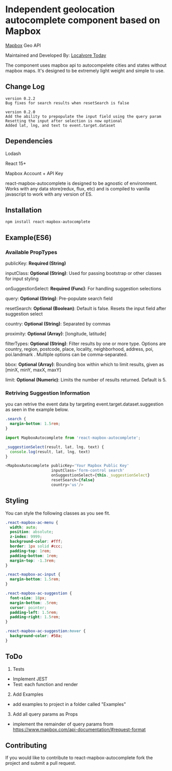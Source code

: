 # Independent geolocation autocomplete component based on Mapbox

[Mapbox](http://www.mapbox.com) Geo API

Maintained and Developed By: [Localvore Today](http://www.localvoretoday.com)

The component uses mapbox api to autocompelete cities and states without mapbox
maps. It's designed to be extremely light weight and simple to use.

## Change Log
```
version 0.2.2
Bug fixes for search results when resetSearch is false

version 0.2.0
Add the ability to prepopulate the input field using the query param
Resetting the input after selection is now optional
Added lat, lng, and text to event.target.dataset
```
## Dependencies
Lodash

React 15+

Mapbox Account + API Key

react-mapbox-autocomplete is designed to be agnostic of environment. Works with
any data store(redux, flux, etc) and is compiled to vanilla javascript to work
with any version of ES.

## Installation

```npm install react-mapbox-autocomplete```


## Example(ES6)

### Available PropTypes

publicKey: **Required (String)**

inputClass: **Optional (String)**: Used for passing bootstrap or other classes for input styling

onSuggestionSelect: **Required (Func)**: For handling suggestion selections

query: **Optional (String)**: Pre-populate search field

resetSearch: **Optional (Boolean)**: Default is false. Resets the input field
after suggestion select

country: **Optional (String)**: Separated by commas

proximity: **Optional (Array)**: [longitude, latitude]

filterTypes: **Optional (String)**: Filter results by one or more type. Options are country, region, postcode, place,  locality, neighborhood, address, poi, poi.landmark  . Multiple options can be comma-separated.

bbox: **Optional (Array)**: Bounding box within which to limit results, given as [minX, minY, maxX, maxY]

limit: **Optional (Numeric)**: Limits the number of results returned.  Default is 5.

### Retriving Suggestion Information
you can retrive the event data by targeting event.target.dataset.suggestion as
seen in the example below.

```css
.search {
  margin-bottom: 1.5rem;
}
```

```javascript
import MapboxAutocomplete from 'react-mapbox-autocomplete';

_suggestionSelect(result, lat, lng, text) {
  console.log(result, lat, lng, text)
}

<MapboxAutocomplete publicKey='Your Mapbox Public Key'
                    inputClass='form-control search'
                    onSuggestionSelect={this._suggestionSelect}
                    resetSearch={false}
                    country='us'/>

```

## Styling
You can style the following classes as you see fit.

```css
.react-mapbox-ac-menu {
  width: auto;
  position: absolute;
  z-index: 9999;
  background-color: #fff;
  border: 1px solid #ccc;
  padding-top: 1rem;
  padding-bottom: 1rem;
  margin-top: -1.3rem;
}

.react-mapbox-ac-input {
  margin-bottom: 1.5rem;
}

.react-mapbox-ac-suggestion {
  font-size: 18px;
  margin-bottom: .5rem;
  cursor: pointer;
  padding-left: 1.5rem;
  padding-right: 1.5rem;
}

.react-mapbox-ac-suggestion:hover {
  background-color: #58a;
}
```

## ToDo
1. Tests
 - Implement JEST
 - Test: each function and render
2. Add Examples
 - add examples to project in a folder called "Examples"
3. Add all query params as Props
 - implement the remainder of query params from https://www.mapbox.com/api-documentation/#request-format

## Contributing
If you would like to contribute to react-mapbox-autocomplete fork the project
and submit a pull request.
